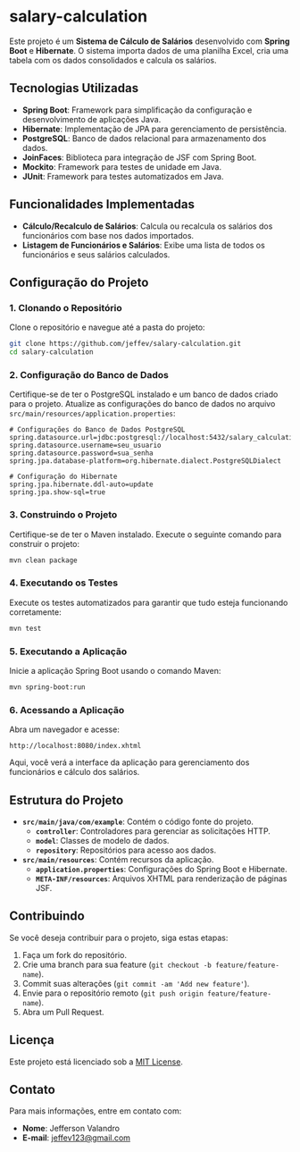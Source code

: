 # salary-calculation

Este projeto é um **Sistema de Cálculo de Salários** desenvolvido com **Spring Boot** e **Hibernate**. O sistema importa dados de uma planilha Excel, cria uma tabela com os dados consolidados e calcula os salários.

## Tecnologias Utilizadas

- **Spring Boot**: Framework para simplificação da configuração e desenvolvimento de aplicações Java.
- **Hibernate**: Implementação de JPA para gerenciamento de persistência.
- **PostgreSQL**: Banco de dados relacional para armazenamento dos dados.
- **JoinFaces**: Biblioteca para integração de JSF com Spring Boot.
- **Mockito**: Framework para testes de unidade em Java.
- **JUnit**: Framework para testes automatizados em Java.

## Funcionalidades Implementadas

- **Cálculo/Recalculo de Salários**: Calcula ou recalcula os salários dos funcionários com base nos dados importados.
- **Listagem de Funcionários e Salários**: Exibe uma lista de todos os funcionários e seus salários calculados.

## Configuração do Projeto

### 1. **Clonando o Repositório**

Clone o repositório e navegue até a pasta do projeto:

```bash
git clone https://github.com/jeffev/salary-calculation.git
cd salary-calculation
```

### 2. **Configuração do Banco de Dados**

Certifique-se de ter o PostgreSQL instalado e um banco de dados criado para o projeto. Atualize as configurações do banco de dados no arquivo `src/main/resources/application.properties`:

```properties
# Configurações do Banco de Dados PostgreSQL
spring.datasource.url=jdbc:postgresql://localhost:5432/salary_calculation_db
spring.datasource.username=seu_usuario
spring.datasource.password=sua_senha
spring.jpa.database-platform=org.hibernate.dialect.PostgreSQLDialect

# Configuração do Hibernate
spring.jpa.hibernate.ddl-auto=update
spring.jpa.show-sql=true
```

### 3. **Construindo o Projeto**

Certifique-se de ter o Maven instalado. Execute o seguinte comando para construir o projeto:

```bash
mvn clean package
```

### 4. **Executando os Testes**

Execute os testes automatizados para garantir que tudo esteja funcionando corretamente:

```bash
mvn test
```

### 5. **Executando a Aplicação**

Inicie a aplicação Spring Boot usando o comando Maven:

```bash
mvn spring-boot:run
```

### 6. **Acessando a Aplicação**

Abra um navegador e acesse:

```
http://localhost:8080/index.xhtml
```

Aqui, você verá a interface da aplicação para gerenciamento dos funcionários e cálculo dos salários.

## Estrutura do Projeto

- **`src/main/java/com/example`**: Contém o código fonte do projeto.
  - **`controller`**: Controladores para gerenciar as solicitações HTTP.
  - **`model`**: Classes de modelo de dados.
  - **`repository`**: Repositórios para acesso aos dados.
- **`src/main/resources`**: Contém recursos da aplicação.
  - **`application.properties`**: Configurações do Spring Boot e Hibernate.
  - **`META-INF/resources`**: Arquivos XHTML para renderização de páginas JSF.

## Contribuindo

Se você deseja contribuir para o projeto, siga estas etapas:

1. Faça um fork do repositório.
2. Crie uma branch para sua feature (`git checkout -b feature/feature-name`).
3. Commit suas alterações (`git commit -am 'Add new feature'`).
4. Envie para o repositório remoto (`git push origin feature/feature-name`).
5. Abra um Pull Request.

## Licença

Este projeto está licenciado sob a [MIT License](LICENSE).

## Contato

Para mais informações, entre em contato com:

- **Nome**: Jefferson Valandro 
- **E-mail**: jeffev123@gmail.com
